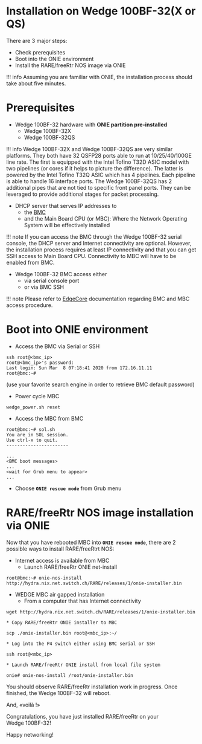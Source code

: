 # **Installation on Wedge 100BF-32(X or QS)**

There are 3 major steps:

* Check prerequisites
* Boot into the ONIE environment
* Install the RARE/freeRtr NOS image via ONIE

!!! info
    Assuming you are familiar with ONIE, the installation process should take about five minutes.

# Prerequisites
* Wedge 100BF-32 hardware with **ONIE partition pre-installed**
    * Wedge 100BF-32X
    * Wedge 100BF-32QS

!!! info
    Wedge 100BF-32X and Wedge 100BF-32QS are very similar platforms. They both have 32 QSFP28 ports able to run at 10/25/40/100GE line rate. The first is equipped with the Intel Tofino T32D ASIC model with two pipelines (or cores if it helps to picture the difference). The latter is powered by the Intel Tofino T32Q ASIC which has 4 pipelines. Each pipeline is able to handle 16 interface ports. The Wedge 100BF-32QS has 2 additional pipes that are not tied to specific front panel ports. They can be leveraged to provide additional stages for packet processing.

* DHCP server that serves IP addresses to
    * the [BMC](https://en.wikipedia.org/wiki/Baseboard_Management_Controller)
    * and the Main Board CPU (or MBC): Where the Network Operating System will be effectively installed

!!! note
    If you can access the BMC through the Wedge 100BF-32 serial console, the DHCP server and Internet connectivity are optional. However, the installation process requires at least IP connectivity and that you can get SSH access to Main Board CPU. Connectivity to MBC will have to be enabled from BMC.

* Wedge 100BF-32 BMC access either
    * via serial console port
    * or via BMC SSH

!!! note
    Please refer to [EdgeCore](https://www.edge-core.com/) documentation regarding BMC and MBC access procedure.

# Boot into ONIE environment

* Access the BMC via Serial or SSH
```
ssh root@<bmc_ip>
root@<bmc_ip>'s password:
Last login: Sun Mar  8 07:18:41 2020 from 172.16.11.11
root@bmc:~#
```
(use your favorite search engine in order to retrieve BMC default password)
* Power cycle MBC
```
wedge_power.sh reset
```

* Access the MBC from BMC
```
root@bmc:~# sol.sh
You are in SOL session.
Use ctrl-x to quit.
-----------------------

...
<BMC boot messages>
...
<wait for Grub menu to appear>
...
```

* Choose **`ONIE rescue mode`** from Grub menu

# RARE/freeRtr NOS image installation via ONIE
Now that you have rebooted MBC into **`ONIE rescue mode`**, there are 2 possible ways to install RARE/freeRtrt NOS:

* Internet access is available from MBC
    * Launch RARE/freeRtr ONIE net-install
```
root@bmc:~# onie-nos-install http://hydra.nix.net.switch.ch/RARE/releases/1/onie-installer.bin
```

* WEDGE MBC air gapped installation
    * From a computer that has Internet connectivity
```
wget http://hydra.nix.net.switch.ch/RARE/releases/1/onie-installer.bin
```
    * Copy RARE/freeRtr ONIE installer to MBC
```
scp ./onie-installer.bin root@<mbc_ip>:~/
```
    * Log into the P4 switch either using BMC serial or SSH
```
ssh root@<mbc_ip>
```
    * Launch RARE/freeRtr ONIE install from local file system
```
onie# onie-nos-install /root/onie-installer.bin
```
You should observe RARE/freeRtr installation work in progress. Once finished, the Wedge 100BF-32 will reboot.

And, «voilà !»

Congratulations, you have just installed RARE/freeRtr on your Wedge 100BF-32!

Happy networking!
